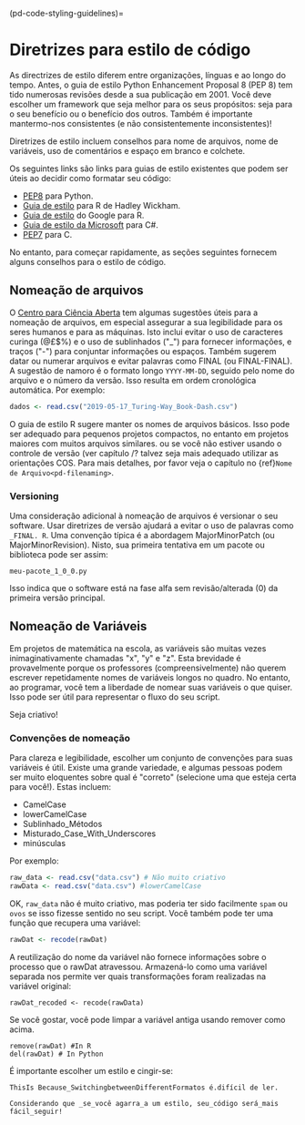 (pd-code-styling-guidelines)=
# Diretrizes para estilo de código

As directrizes de estilo diferem entre organizações, línguas e ao longo do tempo. Antes, o guia de estilo Python Enhancement Proposal 8 (PEP 8) tem tido numerosas revisões desde a sua publicação em 2001. Você deve escolher um framework que seja melhor para os seus propósitos: seja para o seu benefício ou o benefício dos outros. Também é importante mantermo-nos consistentes (e não consistentemente inconsistentes)!

Diretrizes de estilo incluem conselhos para nome de arquivos, nome de variáveis, uso de comentários e espaço em branco e colchete.

Os seguintes links são links para guias de estilo existentes que podem ser úteis ao decidir como formatar seu código:

* [PEP8](https://www.python.org/dev/peps/pep-0008/) para Python.
* [Guia de estilo](http://adv-r.had.co.nz/Style.html) para R </a> de Hadley Wickham.
* [Guia de estilo](https://google.github.io/styleguide/Rguide.xml) do Google para R.
* [Guia de estilo da Microsoft](https://docs.microsoft.com/en-us/dotnet/csharp/programming-guide/inside-a-program/coding-conventions) para C#.
* [PEP7](https://www.python.org/dev/peps/pep-0007/) para C.

No entanto, para começar rapidamente, as seções seguintes fornecem alguns conselhos para o estilo de código.

## Nomeação de arquivos

O [Centro para Ciência Aberta](http://help.osf.io/m/bestpractices/l/609932-file-naming) tem algumas sugestões úteis para a nomeação de arquivos, em especial assegurar a sua legibilidade para os seres humanos e para as máquinas. Isto inclui evitar o uso de caracteres curinga (@£$%) e o uso de sublinhados ("\_") para fornecer informações, e traços ("\-") para conjuntar informações ou espaços. Também sugerem datar ou numerar arquivos e evitar palavras como FINAL (ou FINAL-FINAL). A sugestão de namoro é o formato longo `YYYY-MM-DD`, seguido pelo nome do arquivo e o número da versão. Isso resulta em ordem cronológica automática. Por exemplo:

```r
dados <- read.csv("2019-05-17_Turing-Way_Book-Dash.csv")

```
O guia de estilo R sugere manter os nomes de arquivos básicos. Isso pode ser adequado para pequenos projetos compactos, no entanto em projetos maiores com muitos arquivos similares. ou se você não estiver usando o controle de versão (ver capítulo /? talvez seja mais adequado utilizar as orientações COS. Para mais detalhes, por favor veja o capítulo no {ref}`Nome de Arquivo<pd-filenaming>`.

### Versioning

Uma consideração adicional à nomeação de arquivos é versionar o seu software. Usar diretrizes de versão ajudará a evitar o uso de palavras como `_FINAL. R`. Uma convenção típica é a abordagem MajorMinorPatch (ou MajorMinorRevision). Nisto, sua primeira tentativa em um pacote ou biblioteca pode ser assim:
```
meu-pacote_1_0_0.py
```
Isso indica que o software está na fase alfa sem revisão/alterada (0) da primeira versão principal.

## Nomeação de Variáveis

Em projetos de matemática na escola, as variáveis são muitas vezes inimaginativamente chamadas "x", "y" e "z". Esta brevidade é provavelmente porque os professores (compreensivelmente) não querem escrever repetidamente nomes de variáveis longos no quadro. No entanto, ao programar, você tem a liberdade de nomear suas variáveis o que quiser. Isso pode ser útil para representar o fluxo do seu script.

Seja criativo!

### Convenções de nomeação

Para clareza e legibilidade, escolher um conjunto de convenções para suas variáveis é útil. Existe uma grande variedade, e algumas pessoas podem ser muito eloquentes sobre qual é "correto" (selecione uma que esteja certa para você!). Estas incluem:

- CamelCase
- lowerCamelCase
- Sublinhado_Métodos
- Misturado_Case_With_Underscores
- minúsculas

Por exemplo:

```r
raw_data <- read.csv("data.csv") # Não muito criativo
rawData <- read.csv("data.csv") #lowerCamelCase
```

OK, `raw_data` não é muito criativo, mas poderia ter sido facilmente `spam` ou `ovos` se isso fizesse sentido no seu script. Você também pode ter uma função que recupera uma variável:

```r
rawDat <- recode(rawDat)
```

A reutilização do nome da variável não fornece informações sobre o processo que o rawDat atravessou. Armazená-lo como uma variável separada nos permite ver quais transformações foram realizadas na variável original:

```
rawDat_recoded <- recode(rawData)
```

Se você gostar, você pode limpar a variável antiga usando remover como acima.

```
remove(rawDat) #In R
del(rawDat) # In Python
```

É importante escolher um estilo e cingir-se:

```
ThisIs Because_SwitchingbetweenDifferentFormatos é.difícil de ler.
```

```
Considerando que _se_você agarra_a um estilo, seu_código será_mais fácil_seguir!
```

